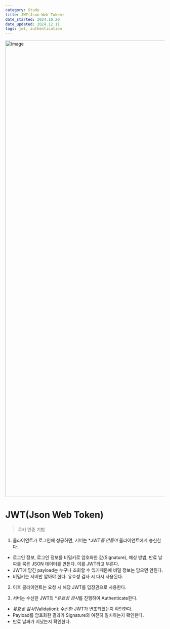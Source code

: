 ```yaml
---
category: Study
title: JWT(Json Web Token)
date_started: 2024.10.20
date_updated: 2024.12.11
tags: jwt, authentication
---
```


<img width="1440" alt="image" src="https://github.com/user-attachments/assets/c5361105-709b-4404-96f8-64aa25557936">


# JWT(Json Web Token)

> 쿠키 인증 기법

1. 클라이언트가 로그인에 성공하면, 서버는 \*_JWT를 만들어_ 클라이언트에게 송신한다.
  - 로그인 정보, 로그인 정보를 비밀키로 암호화한 값(Signature), 해싱 방법, 만료 날짜를 묶은 JSON 데이터를 만든다. 이를 JWT라고 부른다.
  - JWT에 담긴 payload는 누구나 조회할 수 있기때문에 비밀 정보는 담으면 안된다.
  - 비밀키는 서버만 알아야 한다. 유효성 검사 시 다시 사용된다.

2. 이후 클라이언트는 요청 시 해당 JWT를 입장권으로 사용한다.

3. 서버는 수신한 JWT의 \**유효성 검사*를 진행하여 Authenticate한다.
  - _유효성 검사_(Validation): 수신한 JWT가 변조되었는지 확인한다.
  - Payload를 암호화한 결과가 Signature와 여전히 일치하는지 확인한다.
  - 만료 날짜가 지났는지 확인한다.
